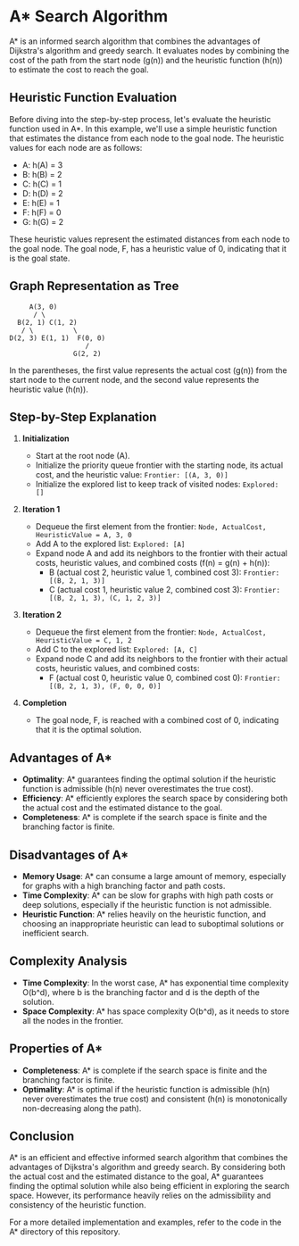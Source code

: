 # A* Search Algorithm

A* is an informed search algorithm that combines the advantages of Dijkstra's algorithm and greedy search. It evaluates nodes by combining the cost of the path from the start node (g(n)) and the heuristic function (h(n)) to estimate the cost to reach the goal.

## Heuristic Function Evaluation

Before diving into the step-by-step process, let's evaluate the heuristic function used in A*. In this example, we'll use a simple heuristic function that estimates the distance from each node to the goal node. The heuristic values for each node are as follows:

- A: h(A) = 3
- B: h(B) = 2
- C: h(C) = 1
- D: h(D) = 2
- E: h(E) = 1
- F: h(F) = 0
- G: h(G) = 2

These heuristic values represent the estimated distances from each node to the goal node. The goal node, F, has a heuristic value of 0, indicating that it is the goal state.

## Graph Representation as Tree

         A(3, 0)
          / \
      B(2, 1) C(1, 2)
       / \          \
    D(2, 3) E(1, 1)  F(0, 0) 
                       /
                    G(2, 2)



In the parentheses, the first value represents the actual cost (g(n)) from the start node to the current node, and the second value represents the heuristic value (h(n)).

## Step-by-Step Explanation

1. **Initialization**
   - Start at the root node (A).
   - Initialize the priority queue frontier with the starting node, its actual cost, and the heuristic value: `Frontier: [(A, 3, 0)]`
   - Initialize the explored list to keep track of visited nodes: `Explored: []`

2. **Iteration 1**
   - Dequeue the first element from the frontier: `Node, ActualCost, HeuristicValue = A, 3, 0`
   - Add A to the explored list: `Explored: [A]`
   - Expand node A and add its neighbors to the frontier with their actual costs, heuristic values, and combined costs (f(n) = g(n) + h(n)):
     - B (actual cost 2, heuristic value 1, combined cost 3): `Frontier: [(B, 2, 1, 3)]`
     - C (actual cost 1, heuristic value 2, combined cost 3): `Frontier: [(B, 2, 1, 3), (C, 1, 2, 3)]`

3. **Iteration 2**
   - Dequeue the first element from the frontier: `Node, ActualCost, HeuristicValue = C, 1, 2`
   - Add C to the explored list: `Explored: [A, C]`
   - Expand node C and add its neighbors to the frontier with their actual costs, heuristic values, and combined costs:
     - F (actual cost 0, heuristic value 0, combined cost 0): `Frontier: [(B, 2, 1, 3), (F, 0, 0, 0)]`

4. **Completion**
   - The goal node, F, is reached with a combined cost of 0, indicating that it is the optimal solution.

## Advantages of A*

- **Optimality**: A* guarantees finding the optimal solution if the heuristic function is admissible (h(n) never overestimates the true cost).
- **Efficiency**: A* efficiently explores the search space by considering both the actual cost and the estimated distance to the goal.
- **Completeness**: A* is complete if the search space is finite and the branching factor is finite.

## Disadvantages of A*

- **Memory Usage**: A* can consume a large amount of memory, especially for graphs with a high branching factor and path costs.
- **Time Complexity**: A* can be slow for graphs with high path costs or deep solutions, especially if the heuristic function is not admissible.
- **Heuristic Function**: A* relies heavily on the heuristic function, and choosing an inappropriate heuristic can lead to suboptimal solutions or inefficient search.

## Complexity Analysis

- **Time Complexity**: In the worst case, A* has exponential time complexity O(b^d), where b is the branching factor and d is the depth of the solution.
- **Space Complexity**: A* has space complexity O(b^d), as it needs to store all the nodes in the frontier.

## Properties of A*

- **Completeness**: A* is complete if the search space is finite and the branching factor is finite.
- **Optimality**: A* is optimal if the heuristic function is admissible (h(n) never overestimates the true cost) and consistent (h(n) is monotonically non-decreasing along the path).

## Conclusion

A* is an efficient and effective informed search algorithm that combines the advantages of Dijkstra's algorithm and greedy search. By considering both the actual cost and the estimated distance to the goal, A* guarantees finding the optimal solution while also being efficient in exploring the search space. However, its performance heavily relies on the admissibility and consistency of the heuristic function.

For a more detailed implementation and examples, refer to the code in the A* directory of this repository.
